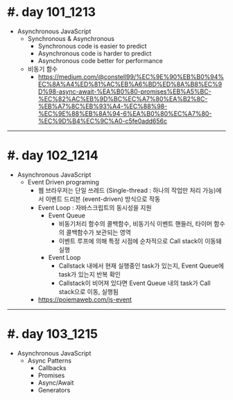 #. day 101_1213
===============
* Asynchronous JavaScript
    * Synchronous & Asynchronous
        * Synchronous code is easier to predict
        * Asynchronous code is harder to predict
        * Asynchronous code better for performance
    * 비동기 함수
        * https://medium.com/@constell99/%EC%9E%90%EB%B0%94%EC%8A%A4%ED%81%AC%EB%A6%BD%ED%8A%B8%EC%9D%98-async-await-%EA%B0%80-promises%EB%A5%BC-%EC%82%AC%EB%9D%BC%EC%A7%80%EA%B2%8C-%EB%A7%8C%EB%93%A4-%EC%88%98-%EC%9E%88%EB%8A%94-6%EA%B0%80%EC%A7%80-%EC%9D%B4%EC%9C%A0-c5fe0add656c
---------------------------------
#. day 102_1214
===============
* Asynchronous JavaScript
    * Event Driven programing
        * 웹 브라우저는 단일 쓰레드 (Single-thread : 하나의 작업만 처리 가능)에서 이벤트 드리븐 (event-driven) 방식으로 작동
        * Event Loop : 자바스크립트의 동시성을 지원
            * Event Queue
                * 비동기처리 함수의 콜백함수, 비동기식 이벤트 핸들러, 타이머 함수의 콜백함수가 보관되는 영역
                * 이벤트 루프에 의해 특정 시점에 순차적으로 Call stack이 이동돼 실행
            * Event Loop
                * Callstack 내에서 현재 실행중인 task가 있는지, Event Queue에 task가 있는지 반복 확인
                * Callstack이 비어져 있다면 Event Queue 내의 task가 Call stack으로 이동, 실행됨
        * https://poiemaweb.com/js-event

---------------------------------
#. day 103_1215
===============
* Asynchronous JavaScript
    * Async Patterns
        * Callbacks
        * Promises
        * Async/Await
        * Generators
